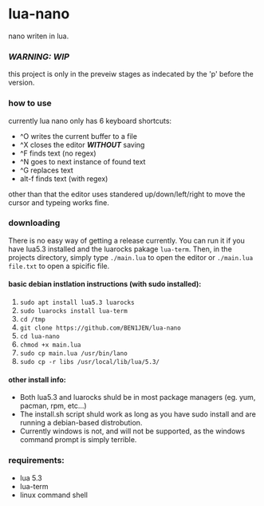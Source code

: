 # lua-nano
nano writen in lua.

### _WARNING: WIP_
this project is only in the preveiw stages as indecated by the 'p' before the version.

### how to use
currently lua nano only has 6 keyboard shortcuts:
* ^O writes the current buffer to a file
* ^X closes the editor **_WITHOUT_** saving
* ^F finds text (no regex)
* ^N goes to next instance of found text
* ^G replaces text
* alt-f finds text (with regex)

other than that the editor uses standered up/down/left/right to move the cursor and typeing works fine.

### downloading
There is no easy way of getting a release currently.
You can run it if you have lua5.3 installed and the luarocks pakage `lua-term`. Then, in the projects directory, simply type `./main.lua` to open the editor or `./main.lua file.txt` to open a spicific file.
#### basic debian instlation instructions (with sudo installed):
1. `sudo apt install lua5.3 luarocks`
2. `sudo luarocks install lua-term`
3. `cd /tmp`
4. `git clone https://github.com/BEN1JEN/lua-nano`
5. `cd lua-nano`
6. `chmod +x main.lua`
7. `sudo cp main.lua /usr/bin/lano`
8. `sudo cp -r libs /usr/local/lib/lua/5.3/`
#### other install info:
* Both lua5.3 and luarocks shuld be in most package managers (eg. yum, pacman, rpm, etc...)
* The install.sh script shuld work as long as you have sudo install and are running a debian-based distrobution.
* Currently windows is not, and will not be supported, as the windows command prompt is simply terrible.
### requirements:

* lua 5.3
* lua-term
* linux command shell
